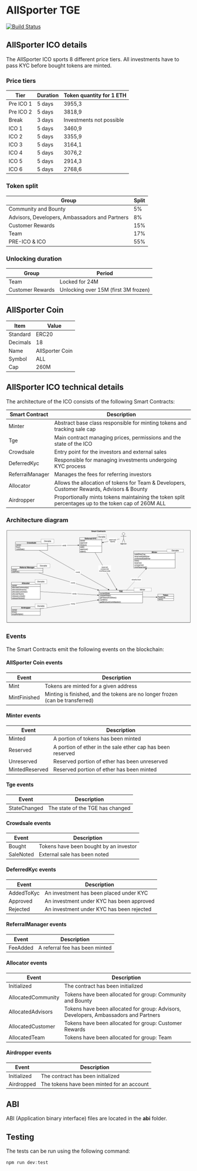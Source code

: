 # AllSporter TGE

[![Build Status](https://travis-ci.org/EthWorks/AllSporter-TGE.svg?branch=master)](https://travis-ci.org/EthWorks/AllSporter-TGE)

## AllSporter ICO details

The AllSporter ICO sports 8 different price tiers. All investments have to pass KYC before bought tokens are minted. 

### Price tiers

| Tier | Duration | Token quantity for 1 ETH |
| --- | --- | --- |
| Pre ICO 1 | 5 days | 3955,3 |
| Pre ICO 2 | 5 days | 3818,9 |
| Break | 3 days | Investments not possible |
| ICO 1 | 5 days | 3460,9 |
| ICO 2 | 5 days | 3355,9 |
| ICO 3 | 5 days | 3164,1 |
| ICO 4 | 5 days | 3076,2 |
| ICO 5 | 5 days | 2914,3 |
| ICO 6 | 5 days | 2768,6 |

### Token split

| Group | Split |
| --- | --- |
| Community and Bounty | 5% |
| Advisors, Developers, Ambassadors and Partners | 8% |
| Customer Rewards | 15% |
| Team | 17% |
| PRE-ICO & ICO | 55% |

### Unlocking duration

| Group | Period |
| --- | --- |
| Team | Locked for 24M |
| Customer Rewards | Unlocking over 15M (first 3M frozen) |

## AllSporter Coin

| Item | Value |
| ------------- | ------------- |
| Standard  | ERC20  |
| Decimals | 18 |
| Name | AllSporter Coin |
| Symbol | ALL |
| Cap | 260M |

## AllSporter ICO technical details

The architecture of the ICO consists of the following Smart Contracts:

| Smart Contract  | Description |
| ------------- | ------------- |
| Minter | Abstract base class responsible for minting tokens and tracking sale cap |
| Tge | Main contract managing prices, permissions and the state of the ICO |
| Crowdsale | Entry point for the investors and external sales |
| DeferredKyc | Responsible for managing investments undergoing KYC process |
| ReferralManager | Manages the fees for referring investors |
| Allocator | Allows the allocation of tokens for Team & Developers, Customer Rewards, Advisors & Bounty |
| Airdropper | Proportionally mints tokens maintaining the token split percentages up to the token cap of 260M ALL |

### Architecture diagram

![Architecture](/images/architecture.png)

### Events

The Smart Contracts emit the following events on the blockchain:

#### AllSporter Coin events

| Event  | Description |
| ------------- | ------------- |
| Mint | Tokens are minted for a given address |
| MintFinished | Minting is finished, and the tokens are no longer frozen (can be transferred) |

#### Minter events

| Event  | Description |
| ------------- | ------------- |
| Minted | A portion of tokens has been minted |
| Reserved | A portion of ether in the sale ether cap has been reserved |
| Unreserved | Reserved portion of ether has been unreserved |
| MintedReserved | Reserved portion of ether has been minted |

#### Tge events

| Event  | Description |
| ------------- | ------------- |
| StateChanged | The state of the TGE has changed |

#### Crowdsale events

| Event  | Description |
| ------------- | ------------- |
| Bought | Tokens have been bought by an investor |
| SaleNoted | External sale has been noted |

#### DeferredKyc events

| Event  | Description |
| ------------- | ------------- |
| AddedToKyc | An investment has been placed under KYC |
| Approved | An investment under KYC has been approved |
| Rejected | An investment under KYC has been rejected |


#### ReferralManager events

| Event  | Description |
| ------------- | ------------- |
| FeeAdded | A referral fee has been minted |

#### Allocator events

| Event  | Description |
| ------------- | ------------- |
| Initialized | The contract has been initialized |
| AllocatedCommunity | Tokens have been allocated for group: Community and Bounty |
| AllocatedAdvisors | Tokens have been allocated for group: Advisors, Developers, Ambassadors and Partners |
| AllocatedCustomer | Tokens have been allocated for group: Customer Rewards |
| AllocatedTeam | Tokens have been allocated for group: Team |

#### Airdropper events

| Event  | Description |
| ------------- | ------------- |
| Initialized | The contract has been initialized |
| Airdropped | The tokens have been minted for an account |


## ABI

ABI (Application binary interface) files are located in the **abi** folder.

## Testing

The tests can be run using the following command:
```javascript
npm run dev:test
```
